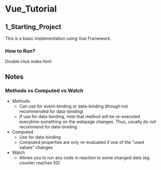 # Vue_Tutorial

## 1_Starting_Project

This is a basic implementation using Vue Framework.

### How to Run?

Double click index.html

## Notes

### Methods vs Computed vs Watch

* Methods
    * Can use for event-binding or data-binding (though not recommended for data-binding)
    * If use for data-binding, note that method will be re-executed everytime something on the webpage changes. Thus, usually do not recommend for data-binding
* Computed
    * Use for data-binding
    * Computed properties are only re-evaluated if one of the "used values" changes
* Watch
    * Allows you to run any code in reaction to some changed data (eg. counter reaches 50)

